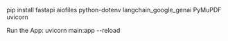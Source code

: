 pip install fastapi aiofiles python-dotenv langchain_google_genai PyMuPDF uvicorn

Run the App:
uvicorn main:app --reload  

